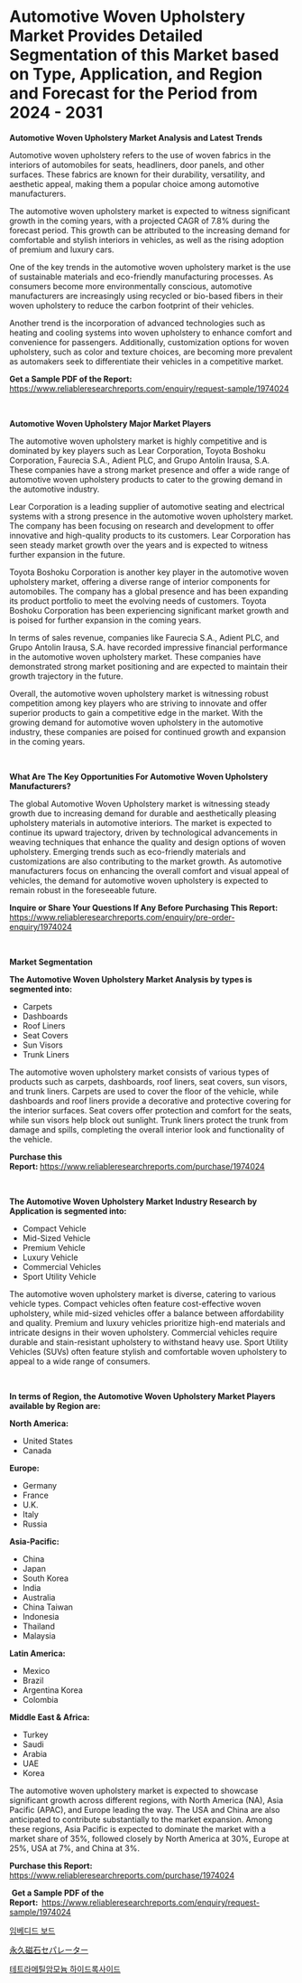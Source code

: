 <p><h1>Automotive Woven Upholstery Market Provides Detailed Segmentation of this Market based on Type, Application, and Region and Forecast for the Period from 2024 - 2031</h1></p><p><strong>Automotive Woven Upholstery Market Analysis and Latest Trends</strong></p>
<p><p>Automotive woven upholstery refers to the use of woven fabrics in the interiors of automobiles for seats, headliners, door panels, and other surfaces. These fabrics are known for their durability, versatility, and aesthetic appeal, making them a popular choice among automotive manufacturers.</p><p>The automotive woven upholstery market is expected to witness significant growth in the coming years, with a projected CAGR of 7.8% during the forecast period. This growth can be attributed to the increasing demand for comfortable and stylish interiors in vehicles, as well as the rising adoption of premium and luxury cars.</p><p>One of the key trends in the automotive woven upholstery market is the use of sustainable materials and eco-friendly manufacturing processes. As consumers become more environmentally conscious, automotive manufacturers are increasingly using recycled or bio-based fibers in their woven upholstery to reduce the carbon footprint of their vehicles.</p><p>Another trend is the incorporation of advanced technologies such as heating and cooling systems into woven upholstery to enhance comfort and convenience for passengers. Additionally, customization options for woven upholstery, such as color and texture choices, are becoming more prevalent as automakers seek to differentiate their vehicles in a competitive market.</p></p>
<p><strong>Get a Sample PDF of the Report:&nbsp;</strong> <a href="https://www.reliableresearchreports.com/enquiry/request-sample/1974024">https://www.reliableresearchreports.com/enquiry/request-sample/1974024</a></p>
<p>&nbsp;</p>
<p><strong>Automotive Woven Upholstery Major Market Players</strong></p>
<p><p>The automotive woven upholstery market is highly competitive and is dominated by key players such as Lear Corporation, Toyota Boshoku Corporation, Faurecia S.A., Adient PLC, and Grupo Antolin Irausa, S.A. These companies have a strong market presence and offer a wide range of automotive woven upholstery products to cater to the growing demand in the automotive industry.</p><p>Lear Corporation is a leading supplier of automotive seating and electrical systems with a strong presence in the automotive woven upholstery market. The company has been focusing on research and development to offer innovative and high-quality products to its customers. Lear Corporation has seen steady market growth over the years and is expected to witness further expansion in the future.</p><p>Toyota Boshoku Corporation is another key player in the automotive woven upholstery market, offering a diverse range of interior components for automobiles. The company has a global presence and has been expanding its product portfolio to meet the evolving needs of customers. Toyota Boshoku Corporation has been experiencing significant market growth and is poised for further expansion in the coming years.</p><p>In terms of sales revenue, companies like Faurecia S.A., Adient PLC, and Grupo Antolin Irausa, S.A. have recorded impressive financial performance in the automotive woven upholstery market. These companies have demonstrated strong market positioning and are expected to maintain their growth trajectory in the future.</p><p>Overall, the automotive woven upholstery market is witnessing robust competition among key players who are striving to innovate and offer superior products to gain a competitive edge in the market. With the growing demand for automotive woven upholstery in the automotive industry, these companies are poised for continued growth and expansion in the coming years.</p></p>
<p>&nbsp;</p>
<p><strong>What Are The Key Opportunities For Automotive Woven Upholstery Manufacturers?</strong></p>
<p><p>The global Automotive Woven Upholstery market is witnessing steady growth due to increasing demand for durable and aesthetically pleasing upholstery materials in automotive interiors. The market is expected to continue its upward trajectory, driven by technological advancements in weaving techniques that enhance the quality and design options of woven upholstery. Emerging trends such as eco-friendly materials and customizations are also contributing to the market growth. As automotive manufacturers focus on enhancing the overall comfort and visual appeal of vehicles, the demand for automotive woven upholstery is expected to remain robust in the foreseeable future.</p></p>
<p><strong>Inquire or Share Your Questions If Any Before Purchasing This Report:</strong> <a href="https://www.reliableresearchreports.com/enquiry/pre-order-enquiry/1974024">https://www.reliableresearchreports.com/enquiry/pre-order-enquiry/1974024</a></p>
<p>&nbsp;</p>
<p><strong>Market Segmentation</strong></p>
<p><strong>The Automotive Woven Upholstery Market Analysis by types is segmented into:</strong></p>
<p><ul><li>Carpets</li><li>Dashboards</li><li>Roof Liners</li><li>Seat Covers</li><li>Sun Visors</li><li>Trunk Liners</li></ul></p>
<p><p>The automotive woven upholstery market consists of various types of products such as carpets, dashboards, roof liners, seat covers, sun visors, and trunk liners. Carpets are used to cover the floor of the vehicle, while dashboards and roof liners provide a decorative and protective covering for the interior surfaces. Seat covers offer protection and comfort for the seats, while sun visors help block out sunlight. Trunk liners protect the trunk from damage and spills, completing the overall interior look and functionality of the vehicle.</p></p>
<p><strong>Purchase this Report:&nbsp;</strong><a href="https://www.reliableresearchreports.com/purchase/1974024">https://www.reliableresearchreports.com/purchase/1974024</a></p>
<p>&nbsp;</p>
<p><strong>The Automotive Woven Upholstery Market Industry Research by Application is segmented into:</strong></p>
<p><ul><li>Compact Vehicle</li><li>Mid-Sized Vehicle</li><li>Premium Vehicle</li><li>Luxury Vehicle</li><li>Commercial Vehicles</li><li>Sport Utility Vehicle</li></ul></p>
<p><p>The automotive woven upholstery market is diverse, catering to various vehicle types. Compact vehicles often feature cost-effective woven upholstery, while mid-sized vehicles offer a balance between affordability and quality. Premium and luxury vehicles prioritize high-end materials and intricate designs in their woven upholstery. Commercial vehicles require durable and stain-resistant upholstery to withstand heavy use. Sport Utility Vehicles (SUVs) often feature stylish and comfortable woven upholstery to appeal to a wide range of consumers.</p></p>
<p>&nbsp;</p>
<p><strong>In terms of Region, the Automotive Woven Upholstery Market Players available by Region are:</strong></p>
<p>
    <p> <strong> North America: </strong>
        <ul>
            <li>United States</li>
            <li>Canada</li>
        </ul>
        </p> 
    <p> <strong> Europe: </strong>
        <ul>
            <li>Germany</li>
            <li>France</li>
            <li>U.K.</li>
            <li>Italy</li>
            <li>Russia</li>
        </ul>
        </p> 
    <p> <strong> Asia-Pacific: </strong>
        <ul>
            <li>China</li>
            <li>Japan</li>
            <li>South Korea</li>
            <li>India</li>
            <li>Australia</li>
            <li>China Taiwan</li>
            <li>Indonesia</li>
            <li>Thailand</li>
            <li>Malaysia</li>
        </ul>
        </p> 
    <p> <strong> Latin America: </strong>
        <ul>
            <li>Mexico</li>
            <li>Brazil</li>
            <li>Argentina Korea</li>
            <li>Colombia</li>
        </ul>
        </p> 
    <p> <strong> Middle East & Africa: </strong>
        <ul>
            <li>Turkey</li>
            <li>Saudi</li>
            <li>Arabia</li>
            <li>UAE</li>
            <li>Korea</li>
        </ul>
    </p>
    </p>
<p><p>The automotive woven upholstery market is expected to showcase significant growth across different regions, with North America (NA), Asia Pacific (APAC), and Europe leading the way. The USA and China are also anticipated to contribute substantially to the market expansion. Among these regions, Asia Pacific is expected to dominate the market with a market share of 35%, followed closely by North America at 30%, Europe at 25%, USA at 7%, and China at 3%.</p></p>
<p><strong>Purchase this Report: </strong><a href="https://www.reliableresearchreports.com/purchase/1974024">https://www.reliableresearchreports.com/purchase/1974024</a></p>
<p>&nbsp;<strong>Get a Sample PDF of the Report:&nbsp;&nbsp;</strong><a href="https://www.reliableresearchreports.com/enquiry/request-sample/1974024">https://www.reliableresearchreports.com/enquiry/request-sample/1974024</a></p>
<p><strong></strong></p>
<p><p><a href="https://medium.com/@fredzurtlauf67806/%EB%82%B4%EC%9E%A5-%EB%B3%B4%EB%93%9C-%EC%8B%9C%EC%9E%A5-%EB%B6%84%EC%84%9D-%EA%B8%80%EB%A1%9C%EB%B2%8C-%EC%82%B0%EC%97%85-%EC%A0%84%EB%A7%9D-%EB%B0%8F-%EC%98%88%EC%B8%A1-2024%EB%85%84%EB%B6%80%ED%84%B0-2031%EB%85%84%EA%B9%8C%EC%A7%80-803edf617107">임베디드 보드</a></p><p><a href="https://medium.com/@bracarafogo/%E6%B0%B8%E4%B9%85%E7%A3%81%E6%B0%97%E3%82%BB%E3%83%91%E3%83%AC%E3%83%BC%E3%82%BF%E5%B8%82%E5%A0%B4-%E7%A8%AE%E9%A1%9E-%E3%82%A2%E3%83%97%E3%83%AA%E3%82%B1%E3%83%BC%E3%82%B7%E3%83%A7%E3%83%B3-%E3%81%8A%E3%82%88%E3%81%B3%E5%9C%B0%E7%90%86%E3%81%AB%E3%82%88%E3%82%8B%E5%8C%85%E6%8B%AC%E7%9A%84%E3%81%AA%E8%A9%95%E4%BE%A1-ad1c70116046">永久磁石セパレーター</a></p><p><a href="https://medium.com/@qpfbabw35734906/%ED%85%8C%ED%8A%B8%EB%9D%BC%EB%A9%94%ED%8B%B8%EC%95%94%EB%AA%A8%EB%8A%84-%ED%95%98%EC%9D%B4%EB%93%9C%EB%A1%9D%EC%82%AC%EC%9D%B4%EB%93%9C-%EC%8B%9C%EC%9E%A5-%EA%B7%9C%EB%AA%A8-%EB%B0%8F-%EC%8B%9C%EC%9E%A5-%EB%8F%99%ED%96%A5-%EC%99%84%EC%A0%84%ED%95%9C-%EC%82%B0%EC%97%85-%EA%B0%9C%EC%9A%94-2024%EB%85%84%EB%B6%80%ED%84%B0-2031%EB%85%84%EA%B9%8C%EC%A7%80-2eb2b7386d4a">테트라메틸암모늄 하이드록사이드</a></p></p>